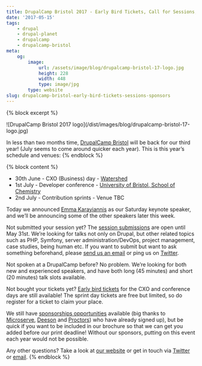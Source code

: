 ```yaml
---
title: DrupalCamp Bristol 2017 - Early Bird Tickets, Call for Sessions, Sponsors
date: '2017-05-15'
tags:
    - drupal
    - drupal-planet
    - drupalcamp
    - drupalcamp-bristol
meta:
    og:
        image:
            url: /assets/image/blog/drupalcamp-bristol-17-logo.jpg
            height: 228
            width: 448
            type: image/jpg
        type: website
slug: drupalcamp-bristol-early-bird-tickets-sessions-sponsors
---
```

{% block excerpt %}
<p class="text-center" markdown="1">![DrupalCamp Bristol 2017 logo](/dist/images/blog/drupalcamp-bristol-17-logo.jpg)</p>

In less than two months time, [DrupalCamp Bristol][0] will be back for our third year! (July seems to come around quicker each year). This is this year’s schedule and venues:
{% endblock %}

{% block content %}
+ 30th June - CXO (Business) day - [Watershed][1]
+ 1st July - Developer conference - [University of Bristol, School of Chemistry][2]
+ 2nd July - Contribution sprints - Venue TBC

Today we announced [Emma Karayiannis][3] as our Saturday keynote speaker, and we’ll be announcing some of the other speakers later this week.

Not submitted your session yet? The [session submissions][12] are open until May 31st. We’re looking for talks not only on Drupal, but other related topics such as PHP, Symfony, server administration/DevOps, project management, case studies, being human etc. If you want to submit but want to ask something beforehand, please [send us an email][4] or ping us on [Twitter][5].

Not spoken at a DrupalCamp before? No problem. We’re looking for both new and experienced speakers, and have both long (45 minutes) and short (20 minutes) talk slots available.

Not bought your tickets yet? [Early bird tickets][10] for the CXO and conference days are still available! The sprint day tickets are free but limited, so do register for a ticket to claim your place.

We still have [sponsorships opportunities][6] available (big thanks to [Microserve][7], [Deeson][8] and [Proctors][9]) who have already signed up), but be quick if you want to be included in our brochure so that we can get you added before our print deadline! Without our sponsors, putting on this event each year would not be possible.

Any other questions? Take a look at [our website][0] or get in touch via [Twitter][5] or [email][11].
{% endblock %}

[0]: https://2017.drupalcampbristol.co.uk
[1]: http://www.watershed.co.uk
[2]: http://www.bris.ac.uk/chemistry
[3]: http://emmakarayiannis.com
[4]: mailto:speakers@drupalcampbristol.co.uk
[5]: https://twitter.com/DrupalCampBris
[6]: https://2017.drupalcampbristol.co.uk/sponsorship
[7]: https://microserve.io
[8]: https://www.deeson.co.uk
[9]: http://www.proctors.co.uk
[10]: https://www.eventbrite.co.uk/e/drupalcamp-bristol-2017-tickets-33574193316#ticket
[11]: mailto:info@drupalcampbristol.co.uk
[12]: https://2017.drupalcampbristol.co.uk/#block-dcb2017-page-title
